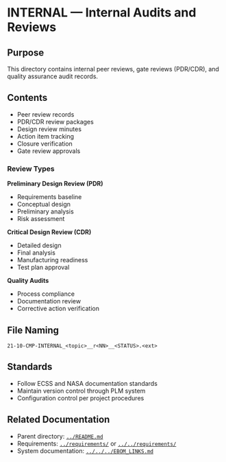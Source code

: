 # INTERNAL — Internal Audits and Reviews

## Purpose

This directory contains internal peer reviews, gate reviews (PDR/CDR), and quality assurance audit records.

## Contents

- Peer review records
- PDR/CDR review packages
- Design review minutes
- Action item tracking
- Closure verification
- Gate review approvals

### Review Types

**Preliminary Design Review (PDR)**
- Requirements baseline
- Conceptual design
- Preliminary analysis
- Risk assessment

**Critical Design Review (CDR)**
- Detailed design
- Final analysis
- Manufacturing readiness
- Test plan approval

**Quality Audits**
- Process compliance
- Documentation review
- Corrective action verification

## File Naming

```
21-10-CMP-INTERNAL_<topic>__r<NN>__<STATUS>.<ext>
```

## Standards

- Follow ECSS and NASA documentation standards
- Maintain version control through PLM system
- Configuration control per project procedures

## Related Documentation

- Parent directory: [`../README.md`](../README.md) 
- Requirements: [`../requirements/`](../requirements/) or [`../../requirements/`](../../requirements/)
- System documentation: [`../../../EBOM_LINKS.md`](../../../EBOM_LINKS.md)
